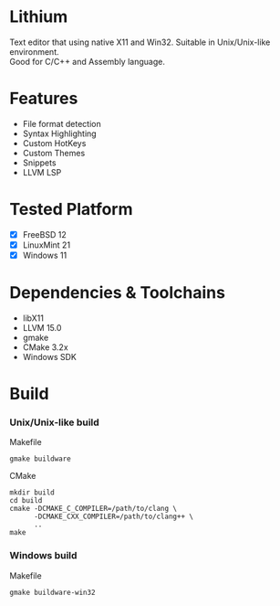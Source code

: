 # Lithium
Text editor that using native X11 and Win32. Suitable in Unix/Unix-like environment. <br>
Good for C/C++ and Assembly language.

# Features
- File format detection
- Syntax Highlighting
- Custom HotKeys
- Custom Themes
- Snippets
- LLVM LSP

# Tested Platform
- [x] FreeBSD 12
- [x] LinuxMint 21
- [x] Windows 11

# Dependencies & Toolchains
- libX11
- LLVM 15.0
- gmake
- CMake 3.2x
- Windows SDK

# Build

### <b>Unix/Unix-like build</b> <br>
Makefile
```
gmake buildware
```

CMake
```
mkdir build
cd build
cmake -DCMAKE_C_COMPILER=/path/to/clang \
      -DCMAKE_CXX_COMPILER=/path/to/clang++ \
      ..
make
```

### <b>Windows build</b> <br>
Makefile
```
gmake buildware-win32
```
